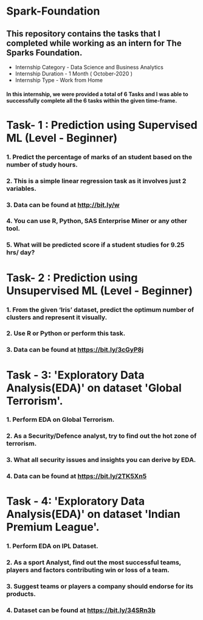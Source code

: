 # Spark-Foundation
## This repository contains the tasks that I completed while working as an intern for The Sparks Foundation.

   - Internship Category - Data Science and Business Analytics
   - Internship Duration - 1 Month ( October-2020 )
   - Internship Type - Work from Home

#### In this internship, we were provided a total of 6 Tasks and I was able to successfully complete all the 6 tasks within the given time-frame.

# Task- 1 : Prediction using Supervised ML (Level - Beginner)

 ###   1. Predict the percentage of marks of an student based on the number of study hours.
 ###   2. This is a simple linear regression task as it involves just 2 variables.
 ###   3. Data can be found at http://bit.ly/w
 ###   4. You can use R, Python, SAS Enterprise Miner or any other tool.
 ###   5. What will be predicted score if a student studies for 9.25 hrs/ day?

# Task- 2 : Prediction using Unsupervised ML (Level - Beginner)

 ###   1. From the given ‘Iris’ dataset, predict the optimum number of clusters and represent it visually.
 ###   2. Use R or Python or perform this task.
 ###   3. Data can be found at https://bit.ly/3cGyP8j
 
 # Task - 3: 'Exploratory Data Analysis(EDA)' on dataset 'Global Terrorism'.
 
 ###   1. Perform EDA on Global Terrorism.
 ###   2. As a Security/Defence analyst, try to find out the hot zone of terrorism.
 ###   3. What all security issues and insights you can derive by EDA.
 ###   4. Data can be found at https://bit.ly/2TK5Xn5
 
 # Task - 4: 'Exploratory Data Analysis(EDA)' on dataset 'Indian Premium League'.
 
###   1. Perform EDA on IPL Dataset.
###   2. As a sport Analyst, find out the most successful teams, players and factors contributing win or loss of a team.
###   3. Suggest teams or players a company should endorse for its products.
###   4. Dataset can be found at https://bit.ly/34SRn3b
